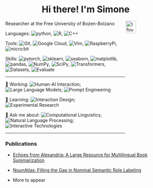 <h1 align='center'>Hi there! I'm Simone</h1>

<img align='right' src="https://media3.giphy.com/media/kyKuZzsa6bShl3SaHe/giphy.gif" alt='I found out I can turn coffee into code' width=25% height=10%/>

Researcher at the Free University of Bozen-Bolzano

Languages: ![python](https://img.shields.io/badge/python-b?style=flat-square&logo=python&logoColor=AAA&color=36465D), ![R](https://img.shields.io/badge/R-b?style=flat-square&logo=r&logoColor=AAA&color=36465D), ![C++](https://img.shields.io/badge/C++-b?style=flat-square&logo=sql&logoColor=AAA&color=36465D)

Tools: ![Git](https://img.shields.io/badge/git-b?style=flat-square&logo=git&logoColor=AAA&color=36465D), ![Google Cloud](https://img.shields.io/badge/Google_Cloud-b?style=flat-square&logo=googlecloud&logoColor=AAA&color=36465D), ![Vim](https://img.shields.io/badge/Vim-%230A2D62?style=flat-square&logo=vim&logoColor=AAA&color=36465D), ![RaspberryPi](https://img.shields.io/badge/RaspberryPi-%230A2D62?style=flat-square&logo=raspberrypi&logoColor=AAA&color=36465D), ![micro:bit](https://img.shields.io/badge/micro:bit-%230A2D62?style=flat-square&logo=microbit&logoColor=AAA&color=36465D)

Skills: ![pytorch](https://img.shields.io/badge/pytorch-b?style=flat-square&logo=pytorch&logoColor=AAA&color=36465D), ![sklearn](https://img.shields.io/badge/sklearn-b?style=flat-square&logo=scikit-learn&logoColor=AAA&color=36465D), ![seaborn](https://img.shields.io/badge/seaborn-b?style=flat-square&logo=seaborn&logoColor=AAA&color=36465D), ![matplotlib](https://img.shields.io/badge/matplotlib-b?style=flat-square&logo=matplotlib&logoColor=AAA&labelColor=36465D&color=36465D), ![pandas](https://img.shields.io/badge/pandas-b?style=flat-square&logo=pandas&logoColor=AAA&color=36465D), ![NumPy](https://img.shields.io/badge/NumPy-b?style=flat-square&logo=numpy&logoColor=AAA&labelColor=36465D&color=36465D), ![SciPy](https://img.shields.io/badge/SciPy-b?style=flat-square&logo=scipy&logoColor=AAA&labelColor=36465D&color=36465D), ![Transformers](https://img.shields.io/badge/Transformers-%230A2D62?style=flat-square&logo=huggingface&logoColor=AAA&color=36465D), ![Datasets](https://img.shields.io/badge/Datasets-%230A2D62?style=flat-square&logo=huggingface&logoColor=AAA&color=36465D), ![Evaluate](https://img.shields.io/badge/Evaluate-%230A2D62?style=flat-square&logo=huggingface&logoColor=AAA&color=36465D)

-------------------------------------------------------

🔭 Working: ![Human-AI Interaction](https://img.shields.io/badge/Human-AI_Interaction-b?style=flat-square&logoColor=AAA&color=36465D); ![Large Language Models](https://img.shields.io/badge/Large_Language_Models-b?style=flat-square&logoColor=AAA&color=36465D); ![Prompt Engineering](https://img.shields.io/badge/Prompt_Engineering-b?style=flat-square&logoColor=AAA&color=36465D)

🌱 Learning: ![Interaction Design](https://img.shields.io/badge/Interaction_Design-b?style=flat-square&logoColor=AAA&color=36465D); ![Experimental Research](https://img.shields.io/badge/Experimental_Research-b?style=flat-square&logoColor=AAA&color=36465D)

🧐 Ask me about: ![Computational Linguistics](https://img.shields.io/badge/Computational_Linguistics-b?style=flat-square&logoColor=AAA&color=36465D); ![Natural Language Processing](https://img.shields.io/badge/Natural_Language_Processing-b?style=flat-square&logoColor=AAA&color=36465D); ![Interactive Technologies](https://img.shields.io/badge/Interactive_Technologies-b?style=flat-square&logoColor=AAA&color=36465D)

-------------------------------------------------------

### Publications

- [Echoes from Alexandria: A Large Resource for Multilingual Book Summarization](https://aclanthology.org/2023.findings-acl.54/)

- [NounAtlas: Filling the Gap in Nominal Semantic Role Labeling](https://aclanthology.org/2024.acl-long.857/)

- More to appear 
